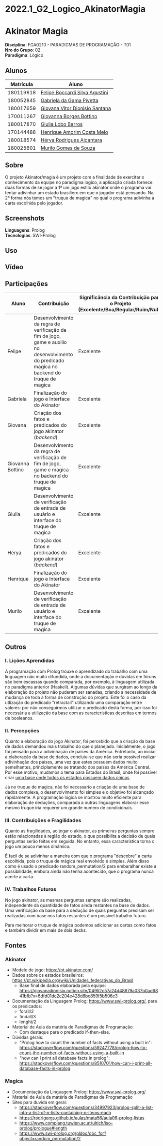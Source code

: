# 2022.1_G2_Logico_AkinatorMagia

# Akinator Magia

**Disciplina**: FGA0210 - PARADIGMAS DE PROGRAMAÇÃO - T01 <br>
**Nro do Grupo**: 02<br>
**Paradigma**: Lógico<br>

## Alunos
| Matrícula | Aluno                                                               |
| --------- | ------------------------------------------------------------------- |
| 180119818 | [Felipe Boccardi Silva Agustini](http://github.com/fealps)          |
| 180052845 | [Gabriela da Gama Pivetta](http://github.com/gabrielapivetta)       |
| 180017659 | [Giovana Vitor Dionisio Santana](http://github.com/giovanadionisio) |
| 170011267 | [Giovanna Borges Bottino](http://github.com/giovannabbottino)       |
| 180017870 | [Giulia Lobo Barros](http://github.com/Giuulob89)                   |
| 170144488 | [Henrique Amorim Costa Melo](http://github.com/henriqueamorim20)    |
| 180018574 | [Hérya Rodrigues Alcantara](http://github.com/hryds)                |
| 180025601 | [Murilo Gomes de Souza](http://github.com/murilogds)                |

## Sobre 
O projeto Akinator/magia é um projeto com a finalidade de exercitar o conhecimento da equipe no paradigma logico, a aplicação criada fornece duas formas de se jogar a 1ª um jogo estilo akinator onde o programa vai tentar adivinhar um estado brasiliero em que o jogador está pensando. Na 2ª forma nós temos um "truque de magica" no qual o programa adivinha a carta escolhida pelo jogador.

## Screenshots

**Linguagens**: Prolog<br>
**Tecnologias**: SWI-Prolog<br>

## Uso 

## Vídeo

## Participações

| Aluno | Contribuição | Significância da Contribuição para o Projeto (Excelente/Boa/Regular/Ruim/Nula) |
| ----- | ------------ | ------------------------------------------------------------------------------ |
| Felipe | Desenvolvimento da regra de verificação de fim de jogo, game e auxilio no desenvolvimento do predicado magica no backend do truque de magica | Excelente |
| Gabriela | Finalização do jogo e Interface do Akinator                                                                                                | Excelente |
| Giovana | Criação dos fatos e predicados do jogo akinator (_backend_)                                                                                 | Excelente |
| Giovanna Bottino | Desenvolvimento da regra de verificação de fim de jogo, game e magica no backend do truque de magica                               | Excelente |
| Giulia | Desenvolvimento de verificação de entrada de usuário e interface do truque de magica                                                         | Excelente |
| Hérya | Criação dos fatos e predicados do jogo akinator (_backend_)                                                                                   | Excelente |
| Henrique | Finalização do jogo e Interface do Akinator                                                                                                | Excelente |
| Murilo | Desenvolvimento de verificação de entrada de usuário e interface do truque de magica                                                         | Excelente |

## Outros 
### I. Lições Aprendidas
A programação com Prolog trouxe o aprendizado do trabalho com uma linguagem não muito difundida, onde a documentação e dúvidas em fóruns são bem escassas quando comparada, por exemplo, à linguagem utilizada no paradigma anterior (Haskell). Algumas dúvidas que surgiram ao longo da elaboração do projeto não puderam ser sanadas, criando a necessidade de mudança de toda a forma de construção do projeto. Este foi o caso da utlização do predicado "retractall" utilizando uma comparação entre valores: por não conseguirmos utilizar o predicado desta forma, por isso foi necessária a utilização da base com as características descritas em termos de booleanos. 

### II. Percepções
Quanto a elaboração do jogo Akinator, foi percebido que a criação da base de dados demandou mais trabalho do que o planejado. Inicialmente, o jogo foi pensado para a adivinhação de países da América. Entretanto, ao iniciar a elaboração da base de dados, concluiu-se que não seria possível realizar adivinhação dos países, uma vez que estes possuem dados muito semelhantes, principlamente se tratando dos países da América Central. Por esse motivo, mudamos o tema para Estados do Brasil, onde foi possível criar [uma base onde todos os estados possuem dados únicos](https://giovanadionisio.notion.site/04952c57a24d48979a037b0ad6841bfb?v=6dfd01dc2c204e428d8bc859f5b506c3). 

Já no truque de magica, não foi necessario a criação de uma base de dados complexa, o desenvolvimento foi simples e o objetivo foi alcançado rapidamente. A programação lógica se mostrou muito eficiente para elaboração de deduções, comparada a outras linguagens elaborar esse mesmo truque iria requerer um grande numero de condicionais.
### III. Contribuições e Fragilidades

Quanto as fragilidades, ao jogar o akinator, as primeiras perguntas sempre estão relacionadas à região do estado, o que possibilita a decisão de quais perguntas serão feitas em seguida. No entanto, essa característica torna o jogo um pouco menos dinâmico. 

É facil de se adivinhar a maneira com que o programa "descobre" a carta escolhida, pois o truque de mágica real envolvido é simples. Além disso como é usado o predicado random_permutation/2 para embaralhar existe a possibilidade, embora ainda não tenha acontecido, que o programa nunca acerte a carta.

### IV. Trabalhos Futuros
No jogo akinator, as mesmas perguntas sempre são realizadas, independente da quantidade de fatos ainda restantes na base de dados. Uma verificação da base para a dedução de quais perguntas precisam ser realizadas com base nos fatos restantes é um possível trabalho futuro. 

Para melhorar o truque de mágica podemos adicionar as cartas como fatos e também dividir em mais de dois decks.
## Fontes
### Akinator
* Modelo de jogo: https://pt.akinator.com/
* Dados sobre os estados brasileiros: https://pt.wikipedia.org/wiki/Unidades_federativas_do_Brasil
  * Base final de dados elaborada pela equipe: https://giovanadionisio.notion.site/04952c57a24d48979a037b0ad6841bfb?v=6dfd01dc2c204e428d8bc859f5b506c3
* Documentação da Linguagem Prolog: https://www.swi-prolog.org/, para os predicados:
  * forall/2
  * findall/3
  * lenght/2
* Material de Aula da matéria de Paradigmas de Programação:
  * Com destaque para o predicado if-then-else.  
* Dúvidas gerais:
  * "Prolog how to count the number of facts without using a built in": https://stackoverflow.com/questions/59247778/prolog-how-to-count-the-number-of-facts-without-using-a-built-in
  * "how can I print all database facts in prolog": https://stackoverflow.com/questions/8510701/how-can-i-print-all-database-facts-in-prolog

### Magica
* Documentação da Linguagem Prolog: https://www.swi-prolog.org/
* Material de Aula da matéria de Paradigmas de Programação
* Sites para duvida em geral:
  * https://stackoverflow.com/questions/34997923/prolog-split-a-list-into-a-list-of-n-lists-containing-n-items-each
  * https://rodrigorgs.github.io/aulas/mata56/aula06-prolog-listas
  * https://www.complang.tuwien.ac.at/ulrich/iso-prolog/prologue#length
  * https://www.swi-prolog.org/pldoc/doc_for?object=random_permutation/2
